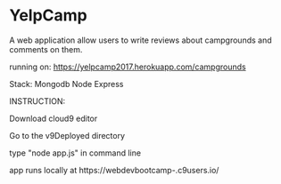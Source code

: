 # YelpCamp

A web application allow users to write reviews about campgrounds and comments on them.

running on: https://yelpcamp2017.herokuapp.com/campgrounds

Stack: Mongodb Node Express

INSTRUCTION:

Download cloud9 editor

Go to the v9Deployed directory

type "node app.js" in command line

app runs locally at https://webdevbootcamp-<username>.c9users.io/
